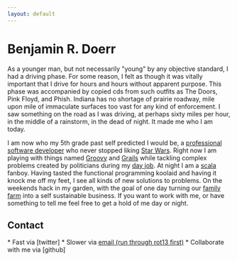 ```yaml
---
layout: default
---
```

# Benjamin R. Doerr
As a younger man, but not necessarily "young" by any objective standard, I had a driving phase. For some reason, I felt as though it was vitally important that I drive for hours and hours without apparent purpose. This phase was accompanied by copied cds from such outfits as The Doors, Pink Floyd, and Phish. Indiana has no shortage of prairie roadway, mile upon mile of immaculate surfaces too vast for any kind of enforcement. I saw something on the road as I was driving, at perhaps sixty miles per hour, in the middle of a rainstorm, in the dead of night. It made me who I am today.

I am now who my 5th grade past self predicted I would be, a [professional software developer][programmer] who never stopped liking [Star Wars][starwars]. Right now I am playing with things named [Groovy][groovy] and [Grails][grails] while tackling complex problems created by politicians during my [day job][sra]. At night I am a [scala] fanboy. Having tasted the functional programming koolaid and having it knock me off my feet, I see all kinds of new solutions to problems. On the weekends hack in my garden, with the goal of one day turning our [family farm][farm] into a self sustainable business. If you want to work with me, or have something to tell me feel free to get a hold of me day or night.

<h2 id="contact">Contact</h2>
* Fast via [twitter]
* Slower via <a href="ygb:gvttrevmml@tznvy.pbz" class="contact-full">email (run through rot13 first)</a>
* Collaborate with me via [github]

[twitter]: 		https://twitter.com/bendoerr "My Twitter profile"
[github]: 		https://github.com/bendoerr "My Github profile"
[groovy]:		http://groovy.codehaus.org/ "Dynamic programming on the JVM"
[grails]:		http://http://www.grails.org/ "Crazyass web framework"
[scala]:		http://www.scala-lang.org/ "Mind blowing paradigms"
[farm]: 		http://blog.fairviewfamilyfarm.com/ "Now old blog of our farm"
[programmer]:           http://en.wikipedia.org/wiki/Hacker_(programmer_subculture) "I actually stated 'I want to be a hacker when I grow up.'"
[starwars]:             http://starwars.wikia.com/wiki/Main_Page "Yes, even the new stuff."
[sra]:                  http://www.sra.com/civil-government/ "Legislation and Regulation around GHG's are crazy."